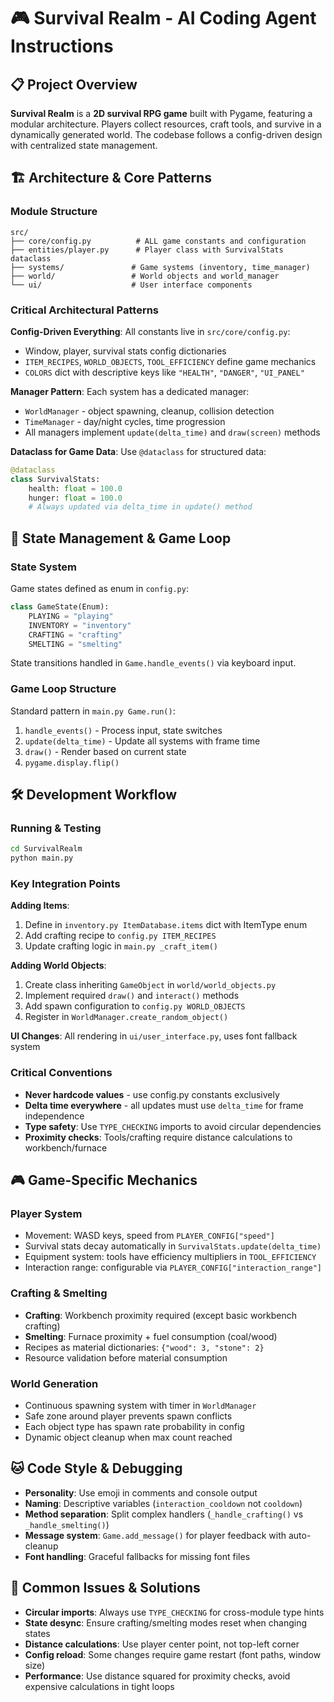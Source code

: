 # 🎮 Survival Realm - AI Coding Agent Instructions

## 📋 Project Overview

**Survival Realm** is a **2D survival RPG game** built with Pygame, featuring a modular architecture. Players collect resources, craft tools, and survive in a dynamically generated world. The codebase follows a config-driven design with centralized state management.

## 🏗️ Architecture & Core Patterns

### Module Structure

```
src/
├── core/config.py          # ALL game constants and configuration
├── entities/player.py      # Player class with SurvivalStats dataclass
├── systems/               # Game systems (inventory, time_manager)
├── world/                 # World objects and world_manager
└── ui/                    # User interface components
```

### Critical Architectural Patterns

**Config-Driven Everything**: All constants live in `src/core/config.py`:

- Window, player, survival stats config dictionaries
- `ITEM_RECIPES`, `WORLD_OBJECTS`, `TOOL_EFFICIENCY` define game mechanics
- `COLORS` dict with descriptive keys like `"HEALTH"`, `"DANGER"`, `"UI_PANEL"`

**Manager Pattern**: Each system has a dedicated manager:

- `WorldManager` - object spawning, cleanup, collision detection
- `TimeManager` - day/night cycles, time progression
- All managers implement `update(delta_time)` and `draw(screen)` methods

**Dataclass for Game Data**: Use `@dataclass` for structured data:

```python
@dataclass
class SurvivalStats:
    health: float = 100.0
    hunger: float = 100.0
    # Always updated via delta_time in update() method
```

## 🎯 State Management & Game Loop

### State System

Game states defined as enum in `config.py`:

```python
class GameState(Enum):
    PLAYING = "playing"
    INVENTORY = "inventory"
    CRAFTING = "crafting"
    SMELTING = "smelting"
```

State transitions handled in `Game.handle_events()` via keyboard input.

### Game Loop Structure

Standard pattern in `main.py Game.run()`:

1. `handle_events()` - Process input, state switches
2. `update(delta_time)` - Update all systems with frame time
3. `draw()` - Render based on current state
4. `pygame.display.flip()`

## 🛠️ Development Workflow

### Running & Testing

```bash
cd SurvivalRealm
python main.py
```

### Key Integration Points

**Adding Items**:

1. Define in `inventory.py ItemDatabase.items` dict with ItemType enum
2. Add crafting recipe to `config.py ITEM_RECIPES`
3. Update crafting logic in `main.py _craft_item()`

**Adding World Objects**:

1. Create class inheriting `GameObject` in `world/world_objects.py`
2. Implement required `draw()` and `interact()` methods
3. Add spawn configuration to `config.py WORLD_OBJECTS`
4. Register in `WorldManager.create_random_object()`

**UI Changes**: All rendering in `ui/user_interface.py`, uses font fallback system

### Critical Conventions

- **Never hardcode values** - use config.py constants exclusively
- **Delta time everywhere** - all updates must use `delta_time` for frame independence
- **Type safety**: Use `TYPE_CHECKING` imports to avoid circular dependencies
- **Proximity checks**: Tools/crafting require distance calculations to workbench/furnace

## 🎮 Game-Specific Mechanics

### Player System

- Movement: WASD keys, speed from `PLAYER_CONFIG["speed"]`
- Survival stats decay automatically in `SurvivalStats.update(delta_time)`
- Equipment system: tools have efficiency multipliers in `TOOL_EFFICIENCY`
- Interaction range: configurable via `PLAYER_CONFIG["interaction_range"]`

### Crafting & Smelting

- **Crafting**: Workbench proximity required (except basic workbench crafting)
- **Smelting**: Furnace proximity + fuel consumption (coal/wood)
- Recipes as material dictionaries: `{"wood": 3, "stone": 2}`
- Resource validation before material consumption

### World Generation

- Continuous spawning system with timer in `WorldManager`
- Safe zone around player prevents spawn conflicts
- Each object type has spawn rate probability in config
- Dynamic object cleanup when max count reached

## 🐱 Code Style & Debugging

- **Personality**: Use emoji in comments and console output
- **Naming**: Descriptive variables (`interaction_cooldown` not `cooldown`)
- **Method separation**: Split complex handlers (`_handle_crafting()` vs `_handle_smelting()`)
- **Message system**: `Game.add_message()` for player feedback with auto-cleanup
- **Font handling**: Graceful fallbacks for missing font files

## 🚨 Common Issues & Solutions

- **Circular imports**: Always use `TYPE_CHECKING` for cross-module type hints
- **State desync**: Ensure crafting/smelting modes reset when changing states
- **Distance calculations**: Use player center point, not top-left corner
- **Config reload**: Some changes require game restart (font paths, window size)
- **Performance**: Use distance squared for proximity checks, avoid expensive calculations in tight loops
